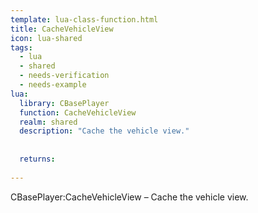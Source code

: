```yaml
---
template: lua-class-function.html
title: CacheVehicleView
icon: lua-shared
tags:
  - lua
  - shared
  - needs-verification
  - needs-example
lua:
  library: CBasePlayer
  function: CacheVehicleView
  realm: shared
  description: "Cache the vehicle view."
  
  
  returns:
    
---
```


<div class="lua__search__keywords">
CBasePlayer:CacheVehicleView &#x2013; Cache the vehicle view.
</div>
